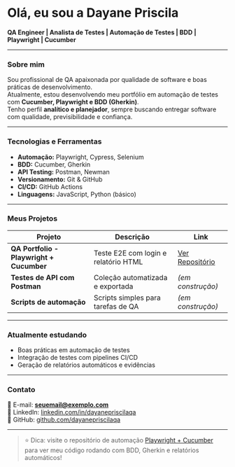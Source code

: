 # Olá, eu sou a Dayane Priscila  
**QA Engineer | Analista de Testes | Automação de Testes | BDD | Playwright | Cucumber**

---

### Sobre mim
Sou profissional de QA apaixonada por qualidade de software e boas práticas de desenvolvimento.  
Atualmente, estou desenvolvendo meu portfólio em automação de testes com **Cucumber, Playwright e BDD (Gherkin)**.  
Tenho perfil **analítico e planejador**, sempre buscando entregar software com qualidade, previsibilidade e confiança.

---

### Tecnologias e Ferramentas
- **Automação:** Playwright, Cypress, Selenium  
- **BDD:** Cucumber, Gherkin  
- **API Testing:** Postman, Newman  
- **Versionamento:** Git & GitHub  
- **CI/CD:** GitHub Actions  
- **Linguagens:** JavaScript, Python (básico)  

---

### Meus Projetos
| Projeto | Descrição | Link |
|----------|------------|------|
|  **QA Portfolio - Playwright + Cucumber** | Teste E2E com login e relatório HTML | [Ver Repositório](https://github.com/dayanepriscilaqa/qa-portfolio-bdd-playwright) |
|  **Testes de API com Postman** | Coleção automatizada e exportada | _(em construção)_ |
|  **Scripts de automação** | Scripts simples para tarefas de QA | _(em construção)_ |

---

### Atualmente estudando
- Boas práticas em automação de testes
- Integração de testes com pipelines CI/CD
- Geração de relatórios automáticos e evidências

---

### Contato
📧 E-mail: **seuemail@exemplo.com**  
💼 LinkedIn: [linkedin.com/in/dayanepriscilaqa](https://linkedin.com/in/dayanepriscilaqa)  
🐙 GitHub: [github.com/dayanepriscilaqa](https://github.com/dayanepriscilaqa)

---

> ⭐ Dica: visite o repositório de automação [Playwright + Cucumber](https://github.com/dayanepriscilaqa/qa-portfolio-bdd-playwright) para ver meu código rodando com BDD, Gherkin e relatórios automáticos!
